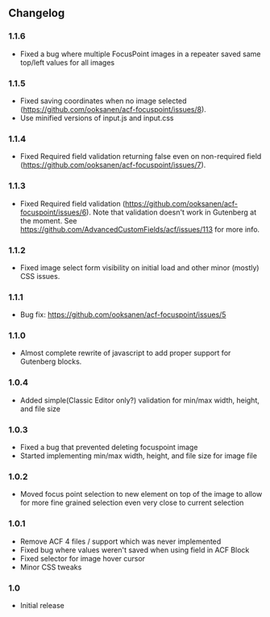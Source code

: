 ## Changelog

### 1.1.6
* Fixed a bug where multiple FocusPoint images in a repeater saved same top/left values for all images

### 1.1.5
* Fixed saving coordinates when no image selected (https://github.com/ooksanen/acf-focuspoint/issues/8).
* Use minified versions of input.js and input.css

### 1.1.4
* Fixed Required field validation returning false even on non-required field (https://github.com/ooksanen/acf-focuspoint/issues/7).

### 1.1.3
* Fixed Required field validation (https://github.com/ooksanen/acf-focuspoint/issues/6). Note that validation doesn't work in Gutenberg at the moment. See https://github.com/AdvancedCustomFields/acf/issues/113 for more info.

### 1.1.2
* Fixed image select form visibility on initial load and other minor (mostly) CSS issues.

### 1.1.1
* Bug fix: https://github.com/ooksanen/acf-focuspoint/issues/5

### 1.1.0
* Almost complete rewrite of javascript to add proper support for Gutenberg blocks.

### 1.0.4
* Added simple(Classic Editor only?) validation for min/max width, height, and file size

### 1.0.3
* Fixed a bug that prevented deleting focuspoint image
* Started implementing min/max width, height, and file size for image file

### 1.0.2
* Moved focus point selection to new element on top of the image to allow for more fine grained selection even very close to current selection

### 1.0.1
* Remove ACF 4 files / support which was never implemented
* Fixed bug where values weren't saved when using field in ACF Block
* Fixed selector for image hover cursor
* Minor CSS tweaks

### 1.0
* Initial release
